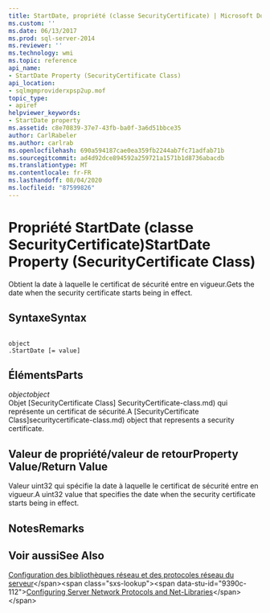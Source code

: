 ```yaml
---
title: StartDate, propriété (classe SecurityCertificate) | Microsoft Docs
ms.custom: ''
ms.date: 06/13/2017
ms.prod: sql-server-2014
ms.reviewer: ''
ms.technology: wmi
ms.topic: reference
api_name:
- StartDate Property (SecurityCertificate Class)
api_location:
- sqlmgmproviderxpsp2up.mof
topic_type:
- apiref
helpviewer_keywords:
- StartDate property
ms.assetid: c8e70839-37e7-43fb-ba0f-3a6d51bbce35
author: CarlRabeler
ms.author: carlrab
ms.openlocfilehash: 690a594187cae0ea359fb2244ab7fc71adfab71b
ms.sourcegitcommit: ad4d92dce894592a259721a1571b1d8736abacdb
ms.translationtype: MT
ms.contentlocale: fr-FR
ms.lasthandoff: 08/04/2020
ms.locfileid: "87599826"
---
```

# <a name="startdate-property-securitycertificate-class"></a><span data-ttu-id="9390c-102">Propriété StartDate (classe SecurityCertificate)</span><span class="sxs-lookup"><span data-stu-id="9390c-102">StartDate Property (SecurityCertificate Class)</span></span>
  <span data-ttu-id="9390c-103">Obtient la date à laquelle le certificat de sécurité entre en vigueur.</span><span class="sxs-lookup"><span data-stu-id="9390c-103">Gets the date when the security certificate starts being in effect.</span></span>  
  
## <a name="syntax"></a><span data-ttu-id="9390c-104">Syntaxe</span><span class="sxs-lookup"><span data-stu-id="9390c-104">Syntax</span></span>  
  
```  
  
object  
.StartDate [= value]  
```  
  
## <a name="parts"></a><span data-ttu-id="9390c-105">Éléments</span><span class="sxs-lookup"><span data-stu-id="9390c-105">Parts</span></span>  
 <span data-ttu-id="9390c-106">*object*</span><span class="sxs-lookup"><span data-stu-id="9390c-106">*object*</span></span>  
 <span data-ttu-id="9390c-107">Objet [SecurityCertificate Class] SecurityCertificate-class.md) qui représente un certificat de sécurité.</span><span class="sxs-lookup"><span data-stu-id="9390c-107">A [SecurityCertificate Class]securitycertificate-class.md) object that represents a security certificate.</span></span>  
  
## <a name="property-valuereturn-value"></a><span data-ttu-id="9390c-108">Valeur de propriété/valeur de retour</span><span class="sxs-lookup"><span data-stu-id="9390c-108">Property Value/Return Value</span></span>  
 <span data-ttu-id="9390c-109">Valeur uint32 qui spécifie la date à laquelle le certificat de sécurité entre en vigueur.</span><span class="sxs-lookup"><span data-stu-id="9390c-109">A uint32 value that specifies the date when the security certificate starts being in effect.</span></span>  
  
## <a name="remarks"></a><span data-ttu-id="9390c-110">Notes</span><span class="sxs-lookup"><span data-stu-id="9390c-110">Remarks</span></span>  
  
## <a name="see-also"></a><span data-ttu-id="9390c-111">Voir aussi</span><span class="sxs-lookup"><span data-stu-id="9390c-111">See Also</span></span>  
 <span data-ttu-id="9390c-112">[Configuration des bibliothèques réseau et des protocoles réseau du serveur](https://msdn.microsoft.com/library/ms177485\(v=sql.100\).aspx)</span><span class="sxs-lookup"><span data-stu-id="9390c-112">[Configuring Server Network Protocols and Net-Libraries](https://msdn.microsoft.com/library/ms177485\(v=sql.100\).aspx)</span></span>  
  
  
